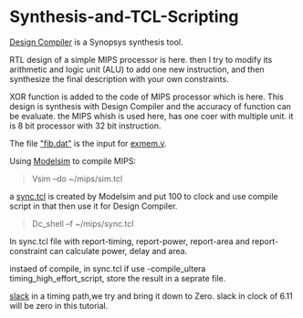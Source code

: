 # Synthesis-and-TCL-Scripting

[Design Compiler](https://www.synopsys.com/implementation-and-signoff/rtl-synthesis-test/design-compiler-graphical.html) is a Synopsys synthesis tool. 


RTL design of a simple MIPS processor is here. then I try to modify its arithmetic and logic unit (ALU) to add one new instruction, and then synthesize the final description with your own constraints. 

XOR function is added to the code of MIPS processor which is here. This design is synthesis with Design Compiler and the accuracy of function can be evaluate. the MIPS whish is used here, has one coer with multiple unit. it is 8 bit processor with 32 bit instruction.

The file ["fib.dat"](https://github.com/rabieifk/Synthesis-and-TCL-Scripting/blob/master/fib.dat) is the input for [exmem.v](https://github.com/rabieifk/Synthesis-and-TCL-Scripting/blob/master/exmem.v).


Using [Modelsim](https://www.mentor.com/company/higher_ed/modelsim-student-edition) to compile MIPS:
>Vsim –do ~/mips/sim.tcl

a [sync.tcl](https://github.com/rabieifk/Synthesis-and-TCL-Scripting/blob/master/syn1.tcl~) is created by Modelsim and put 100 to clock and use compile script in that then use it for Design Compiler.

>Dc_shell –f ~/mips/sync.tcl

In sync.tcl file with report-timing, report-power, report-area and report-constraint can calculate power, delay and area.

instaed of compile, in sync.tcl if use -compile_ultera timing_high_effort_script, store the result in a seprate file.

[slack](https://www.researchgate.net/post/Is_anyone_working_on_synopsys_tool_DC_Compiler) in a timing path,we try and bring it down to Zero. slack in clock of 6.11 will be zero in this tutorial.
